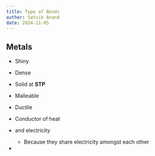 ```yaml
---
title: Type of Bonds
author: Satvik Anand
date: 2024-11-05
---
```


## Metals

- Shiny

- Dense

- Solid at **STP**

- Malleable

- Ductile

- Conductor of heat

- and electricity

  - Because they share electricity amongst each other

-
